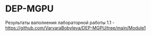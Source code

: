 # DEP-MGPU

Результаты ваполнения лабораторной работы 1.1 - https://github.com/VarvaraBobyleva/DEP-MGPU/tree/main/Module1
